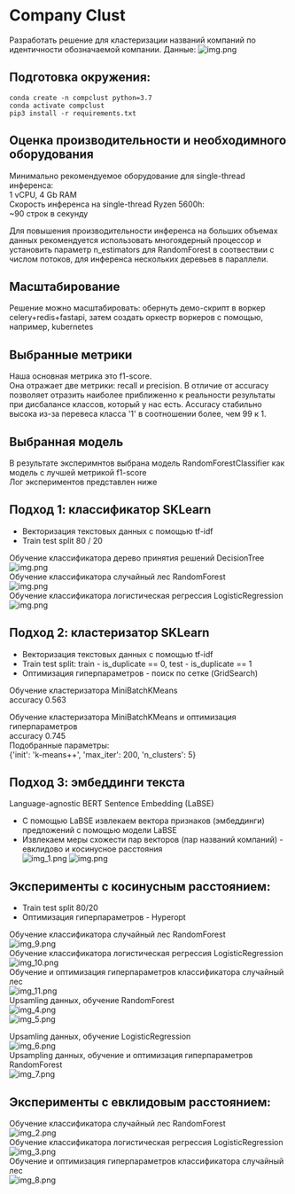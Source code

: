 # Company Clust
Разработать решение для кластеризации названий компаний по идентичности обозначаемой компании.
Данные:
![img.png](misc/img_data.png)

## Подготовка окружения:

```
conda create -n compclust python=3.7
conda activate compclust
pip3 install -r requirements.txt
```

## Оценка производительности и необходимного оборудования
Минимально рекомендуемое оборудование для single-thread инференса:<br>
1 vCPU, 4 Gb RAM<br>
Скорость инференса на single-thread Ryzen 5600h:<br> ~90 строк в секунду

Для повышения производительности инференса на больших объемах данных рекомендуется использовать многоядерный процессор и установить параметр n_estimators для RandomForest в соотвествии с числом потоков, для инференса нескольких деревьев в параллели.

## Масштабирование 
Решение можно масштабировать: обернуть демо-скрипт в воркер celery+redis+fastapi, затем создать оркестр воркеров с помощью, например, kubernetes

## Выбранные метрики
Наша основная метрика это f1-score.<br> 
Она отражает две метрики: recall и precision. В отличие от accuracy позволяет отразить наиболее 
приближенно к реальности результаты при дисбалансе классов, который у нас есть. 
Accuracy стабильно высока из-за перевеса класса '1' в соотношении более, чем 99 к 1.<br>

## Выбранная модель
В результате эксперимнтов выбрана модель RandomForestClassifier как модель с лучшей метрикой f1-score<br>
Лог экспериментов представлен ниже

## Подход 1: классификатор SKLearn
- Векторизация текстовых данных с помощью tf-idf<br>
- Train test split 80 / 20

Обучение классификатора дерево принятия решений DecisionTree<br>
![img.png](misc/img14.png)<br>
Обучение классификатора случайный лес RandomForest<br>
![img.png](misc/img15.png)<br>
Обучение классификатора логистическая регрессия LogisticRegression<br>
![img.png](misc/img13.png)<br>
## Подход 2: кластеризатор SKLearn
- Векторизация текстовых данных с помощью tf-idf<br>
- Train test split: train - is_duplicate == 0, test - is_duplicate == 1
- Оптимизация гиперпараметров - поиск по сетке (GridSearch)

Обучение кластеризатора MiniBatchKMeans<br>
accuracy 0.563

Обучение кластеризатора MiniBatchKMeans и оптимизация гиперпараметров<br>
accuracy 0.745<br>
Подобранные параметры:<br>
{'init': 'k-means++', 'max_iter': 200, 'n_clusters': 5}

## Подход 3: эмбеддинги текста
Language-agnostic BERT Sentence Embedding (LaBSE)
- С помощью LaBSE извлекаем вектора признаков (эмбеддинги) предложений с помощью модели LaBSE
- Извлекаем меры схожести пар векторов (пар названий компаний) - евклидово и косинусное расстояния <br>
![img_1.png](misc/img_1.png) 
![img.png](misc/img.png) <br>

## Эксперименты с косинусным расстоянием:<br>
- Train test split 80/20<br>
- Оптимизация гиперпараметров - Hyperopt

Обучение классификатора случайный лес RandomForest<br>
![img_9.png](misc/img_9.png)<br>
Обучение классификатора логистическая регрессия LogisticRegression<br>
![img_10.png](misc/img_10.png)<br>
Обучение и оптимизация гиперпараметров классификатора случайный лес<br>
![img_11.png](misc/img_11.png)<br>
Upsamling данных, обучение RandomForest<br>
![img_4.png](misc/img_4.png)<br> 
![img_5.png](misc/img_5.png)<br>

Upsamling данных, обучение LogisticRegression<br>
![img_6.png](misc/img_6.png)<br>
Upsampling данных, обучение и оптимизация гиперпараметров RandomForest<br>
![img_7.png](misc/img_7.png)<br>
## Эксперименты с евклидовым расстоянием:<br>
Обучение классификатора случайный лес RandomForest<br>
![img_2.png](misc/img_2.png)<br>
Обучение классификатора логистическая регрессия LogisticRegression<br>
![img_3.png](misc/img_3.png)<br>
Обучение и оптимизация гиперпараметров классификатора случайный лес<br>
![img_8.png](misc/img_8.png)<br>